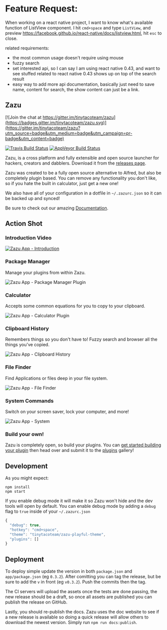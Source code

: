 # Feature Request: 
When working on a react native project, I want to know what's available function of ListView component. I hit `cmd+space` and type `ListView`, and preview https://facebook.github.io/react-native/docs/listview.html, hit `esc` to close.

related requirements: 
- the most common usage doesn't require using mouse
- fuzzy search
- set interested api, so I can say I am using react native 0.43, and want to see stuffed related to react native 0.43 shows up on top of the search result
- easy way to add more api documentation, basically just need to save name, content for search, the show content can just be a link. 




## Zazu

[![Join the chat at https://gitter.im/tinytacoteam/zazu](https://badges.gitter.im/tinytacoteam/zazu.svg)](https://gitter.im/tinytacoteam/zazu?utm_source=badge&utm_medium=badge&utm_campaign=pr-badge&utm_content=badge)

[![Travis Build Status](https://travis-ci.org/tinytacoteam/zazu.svg?branch=master)](https://travis-ci.org/tinytacoteam/zazu)
[![AppVeyor Build Status](https://ci.appveyor.com/api/projects/status/mhfi0vyyo7dygqiu/branch/master?svg=true)](https://ci.appveyor.com/project/blainesch/zazu)

Zazu, is a cross platform and fully extensible and open source launcher for
hackers, creators and dabblers. Download it from the [releases
page](http://zazuapp.org/download).

Zazu was created to be a fully open source alternative to Alfred, but also be
completely plugin based. You can remove any functionality you don't like, so if
you hate the built in calculator, just get a new one!

We also have all of your configuration in a dotfile in `~/.zazurc.json` so it can
be backed up and synced!

Be sure to check out our amazing [Documentation](http://zazuapp.org).

## Action Shot

### Introduction Video

[![Zazu App - Introduction](docs/images/action-shots/video.png)](https://vimeo.com/206729309)

### Package Manager

Manage your plugins from within Zazu.

![Zazu App - Package Manager Plugin](docs/images/action-shots/package-manager.png)

### Calculator

Accepts some common equations for you to copy to your clipboard.

![Zazu App - Calculator Plugin](docs/images/action-shots/calculator.png)

### Clipboard History

Remembers things so you don't have to! Fuzzy search and browser all the things
you've copied.

![Zazu App - Clipboard History](docs/images/action-shots/clipboard.png)

### File Finder

Find Applications or files deep in your file system.

![Zazu App - File Finder](docs/images/action-shots/file-finder.png)

### System Commands

Switch on your screen saver, lock your computer, and more!

![Zazu App - System](docs/images/action-shots/system.png)

### Build your own!

Zazu is completely open, so build your plugins. You can [get started building
your plugin](http://zazuapp.org//documentation/plugins/) then head over and
submit it to the [plugins](http://zazuapp.org/plugins/) gallery!

## Development

As you might expect:

~~~
npm install
npm start
~~~

If you enable debug mode it will make it so Zazu won't hide and the dev tools
will open by default. You can enable debug mode by adding a `debug` flag to
`true` inside of your `~/.zazurc.json`

~~~ javascript
{
  "debug": true,
  "hotkey": "cmd+space",
  "theme": "tinytacoteam/zazu-playful-theme",
  "plugins": []
}
~~~

## Deployment

To deploy simple update the version in both `package.json` and
`app/package.json` (eg `0.3.2`). After comitting you can tag the release, but
be sure to add the `v` in front (eg `v0.3.2`). Push the commits then the tag.

The CI servers will upload the assets once the tests are done passing, the new
release should be a draft, so once all assets are published you can publish the
release on GitHub.

Lastly, you should re-publish the docs. Zazu uses the doc website to see if a
new release is available so doing a quick release will allow others to download
the newest version. Simply run `npm run docs:publish`.
